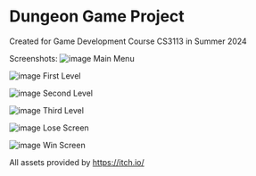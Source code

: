 # Dungeon Game Project

Created for Game Development Course CS3113 in Summer 2024

Screenshots:
![image](https://github.com/user-attachments/assets/fbf0cf17-9351-404d-bf13-ed9408d8e48a)
Main Menu

![image](https://github.com/user-attachments/assets/96f9f8c7-e684-4adc-9869-cd55d2be8684)
First Level

![image](https://github.com/user-attachments/assets/7843777a-f5c6-454a-9475-1aedd083595f)
Second Level

![image](https://github.com/user-attachments/assets/ca851772-fefc-4750-8536-000e9c8cab14)
Third Level

![image](https://github.com/user-attachments/assets/6a682ac0-9843-41a4-ad5b-380ccc219e28)
Lose Screen

![image](https://github.com/user-attachments/assets/6da05699-f0a6-46f9-9d34-e5148baf30e2)
Win Screen

All assets provided by https://itch.io/
